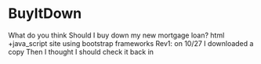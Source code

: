 # BuyItDown
What do you think
Should I buy down my new mortgage loan? html +java_script site using bootstrap frameworks 
Rev1: on 10/27 I downloaded a copy
Then I thought I should check it back in
